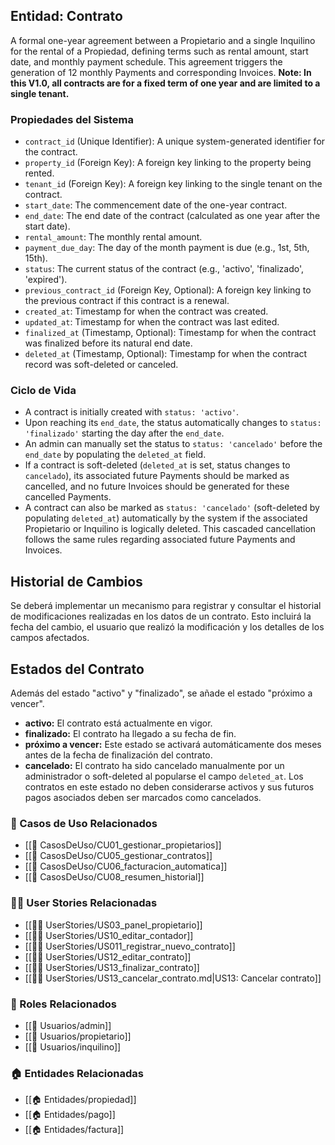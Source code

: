 ## Entidad: Contrato

A formal one-year agreement between a Propietario and a single Inquilino for the rental of a Propiedad, defining terms such as rental amount, start date, and monthly payment schedule. This agreement triggers the generation of 12 monthly Payments and corresponding Invoices. **Note: In this V1.0, all contracts are for a fixed term of one year and are limited to a single tenant.**

### Propiedades del Sistema

- `contract_id` (Unique Identifier): A unique system-generated identifier for the contract.
- `property_id` (Foreign Key): A foreign key linking to the property being rented.
- `tenant_id` (Foreign Key): A foreign key linking to the single tenant on the contract.
- `start_date`: The commencement date of the one-year contract.
- `end_date`: The end date of the contract (calculated as one year after the start date).
- `rental_amount`: The monthly rental amount.
- `payment_due_day`: The day of the month payment is due (e.g., 1st, 5th, 15th).
- `status`: The current status of the contract (e.g., 'activo', 'finalizado', 'expired').
- `previous_contract_id` (Foreign Key, Optional): A foreign key linking to the previous contract if this contract is a renewal.
- `created_at`: Timestamp for when the contract was created.
- `updated_at`: Timestamp for when the contract was last edited.
- `finalized_at` (Timestamp, Optional): Timestamp for when the contract was finalized before its natural end date.
- `deleted_at` (Timestamp, Optional): Timestamp for when the contract record was soft-deleted or canceled.

### Ciclo de Vida
- A contract is initially created with `status: 'activo'`.
- Upon reaching its `end_date`, the status automatically changes to `status: 'finalizado'` starting the day after the `end_date`.
- An admin can manually set the status to `status: 'cancelado'` before the `end_date` by populating the `deleted_at` field.
- If a contract is soft-deleted (`deleted_at` is set, status changes to `cancelado`), its associated future Payments should be marked as cancelled, and no future Invoices should be generated for these cancelled Payments.
- A contract can also be marked as `status: 'cancelado'` (soft-deleted by populating `deleted_at`) automatically by the system if the associated Propietario or Inquilino is logically deleted. This cascaded cancellation follows the same rules regarding associated future Payments and Invoices.


## Historial de Cambios

Se deberá implementar un mecanismo para registrar y consultar el historial de modificaciones realizadas en los datos de un contrato. Esto incluirá la fecha del cambio, el usuario que realizó la modificación y los detalles de los campos afectados.

## Estados del Contrato

Además del estado "activo" y "finalizado", se añade el estado "próximo a vencer".

*   **activo:** El contrato está actualmente en vigor.
*   **finalizado:** El contrato ha llegado a su fecha de fin.
*   **próximo a vencer:** Este estado se activará automáticamente dos meses antes de la fecha de finalización del contrato.
*   **cancelado:** El contrato ha sido cancelado manualmente por un administrador o soft-deleted al popularse el campo `deleted_at`. Los contratos en este estado no deben considerarse activos y sus futuros pagos asociados deben ser marcados como cancelados.

### 🔁 Casos de Uso Relacionados
- [[📄 CasosDeUso/CU01_gestionar_propietarios]]
- [[📄 CasosDeUso/CU05_gestionar_contratos]]
- [[📄 CasosDeUso/CU06_facturacion_automatica]]
- [[📄 CasosDeUso/CU08_resumen_historial]]

### 🧑‍💻 User Stories Relacionadas
- [[🧑‍💻 UserStories/US03_panel_propietario]]
- [[🧑‍💻 UserStories/US10_editar_contador]]
- [[🧑‍💻 UserStories/US011_registrar_nuevo_contrato]]
- [[🧑‍💻 UserStories/US12_editar_contrato]]
- [[🧑‍💻 UserStories/US13_finalizar_contrato]]
- [[🧑‍💻 UserStories/US13_cancelar_contrato.md|US13: Cancelar contrato]]
### 👥 Roles Relacionados
- [[👥 Usuarios/admin]]
- [[👥 Usuarios/propietario]]
- [[👥 Usuarios/inquilino]]
### 🏠 Entidades Relacionadas
- [[🏠 Entidades/propiedad]] 
- [[🏠 Entidades/pago]]
- [[🏠 Entidades/factura]]